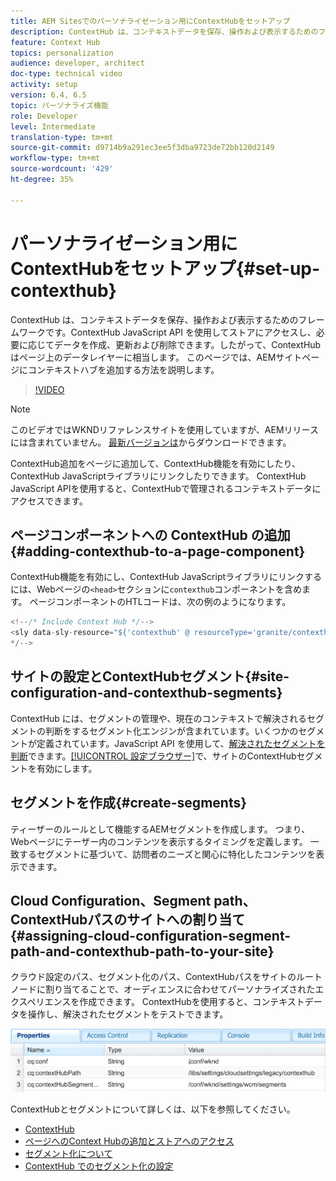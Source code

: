 ```yaml
---
title: AEM Sitesでのパーソナライゼーション用にContextHubをセットアップ
description: ContextHub は、コンテキストデータを保存、操作および表示するためのフレームワークです。ContextHub JavaScript API を使用してストアにアクセスし、必要に応じてデータを作成、更新および削除できます。したがって、ContextHub はページ上のデータレイヤーに相当します。 このページでは、AEMサイトページにコンテキストハブを追加する方法を説明します。
feature: Context Hub
topics: personalization
audience: developer, architect
doc-type: technical video
activity: setup
version: 6.4, 6.5
topic: パーソナライズ機能
role: Developer
level: Intermediate
translation-type: tm+mt
source-git-commit: d9714b9a291ec3ee5f3dba9723de72bb120d2149
workflow-type: tm+mt
source-wordcount: '429'
ht-degree: 35%

---
```



# パーソナライゼーション用にContextHubをセットアップ{#set-up-contexthub}

ContextHub は、コンテキストデータを保存、操作および表示するためのフレームワークです。ContextHub JavaScript API を使用してストアにアクセスし、必要に応じてデータを作成、更新および削除できます。したがって、ContextHub はページ上のデータレイヤーに相当します。 このページでは、AEMサイトページにコンテキストハブを追加する方法を説明します。

>[!VIDEO](https://video.tv.adobe.com/v/23765/?quality=9&learn=on)

>[!NOTE]
>
>このビデオではWKNDリファレンスサイトを使用していますが、AEMリリースには含まれていません。 [最新バージョンは](https://github.com/adobe/aem-guides-wknd/releases)からダウンロードできます。

ContextHub追加をページに追加して、ContextHub機能を有効にしたり、ContextHub JavaScriptライブラリにリンクしたりできます。 ContextHub JavaScript APIを使用すると、ContextHubで管理されるコンテキストデータにアクセスできます。

## ページコンポーネントへの ContextHub の追加 {#adding-contexthub-to-a-page-component}

ContextHub機能を有効にし、ContextHub JavaScriptライブラリにリンクするには、Webページの`<head>`セクションに`contexthub`コンポーネントを含めます。 ページコンポーネントのHTLコードは、次の例のようになります。

```java
<!--/* Include Context Hub */-->
<sly data-sly-resource="${'contexthub' @ resourceType='granite/contexthub/components/contexthub'}"/>
*/-->
```

## サイトの設定とContextHubセグメント{#site-configuration-and-contexthub-segments}

ContextHub には、セグメントの管理や、現在のコンテキストで解決されるセグメントの判断をするセグメント化エンジンが含まれています。いくつかのセグメントが定義されています。JavaScript API を使用して、[解決されたセグメントを判断](https://helpx.adobe.com/experience-manager/6-5/sites/developing/using/ch-adding.html#DeterminingResolvedContextHubSegments)できます。[[!UICONTROL 設定ブラウザー]](https://docs.adobe.com/content/help/ja-JP/experience-manager-cloud-service/implementing/developing/configurations.html)で、サイトのContextHubセグメントを有効にします。

## セグメントを作成{#create-segments}

ティーザーのルールとして機能するAEMセグメントを作成します。 つまり、Webページにテーザー内のコンテンツを表示するタイミングを定義します。 一致するセグメントに基づいて、訪問者のニーズと関心に特化したコンテンツを表示できます。

## Cloud Configuration、Segment path、ContextHubパスのサイトへの割り当て{#assigning-cloud-configuration-segment-path-and-contexthub-path-to-your-site}

クラウド設定のパス、セグメント化のパス、ContextHubパスをサイトのルートノードに割り当てることで、オーディエンスに合わせてパーソナライズされたエクスペリエンスを作成できます。 ContextHubを使用すると、コンテキストデータを操作し、解決されたセグメントをテストできます。

![CRXDE Lite](assets/crx-de-properties.png)

ContextHubとセグメントについて詳しくは、以下を参照してください。

* [ContextHub](https://helpx.adobe.com/experience-manager/6-5/sites/developing/using/contexthub.html)
* [ページへのContext Hubの追加とストアへのアクセス](https://helpx.adobe.com/experience-manager/6-5/sites/developing/using/ch-adding.html)
* [セグメント化について](https://helpx.adobe.com/experience-manager/6-5/sites/classic-ui-authoring/using/classic-personalization-campaigns-segmentation.html)
* [ContextHub でのセグメント化の設定](https://helpx.adobe.com/experience-manager/6-5/sites/administering/using/segmentation.html)
